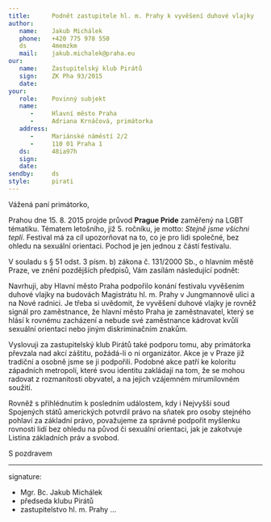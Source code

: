 ```yaml
---
title:      Podnět zastupitele hl. m. Prahy k vyvěšení duhové vlajky 
author:
   name:    Jakub Michálek
   phone:   +420 775 978 550
   ds       4memzkm
   mail:    jakub.michalek@praha.eu
our:
   name:    Zastupitelský klub Pirátů
   sign:    ZK Pha 93/2015
   date:    
your:
   role:    Povinný subjekt
   name:
      -     Hlavní město Praha
      -     Adriana Krnáčová, primátorka
   address:
      -     Mariánské náměstí 2/2
      -     110 01 Praha 1
   ds:      48ia97h
   sign:
   date:
sendby:     ds
style:      pirati
---
```


Vážená paní primátorko,

Prahou dne 15. 8. 2015 projde průvod **Prague Pride** zaměřený na LGBT tématiku.
Tématem letošního, již 5. ročníku, je motto: *Stejně jsme všichni teplí*.
Festival má za cíl upozorňovat na to, co je pro lidi společné, bez ohledu
na sexuální orientaci. Pochod je jen jednou z částí festivalu.

V souladu s § 51 odst. 3 písm. b) zákona č. 131/2000 Sb., o hlavním městě Praze, 
ve znění pozdějších předpisů, Vám zasílám následující podnět:

Navrhuji, aby Hlavní město Praha podpořilo konání festivalu vyvěšením duhové vlajky
na budovách Magistrátu hl. m. Prahy v Jungmannově ulici a na Nové radnici.
Je třeba si uvědomit, že vyvěšení duhové vlajky je rovněž signál pro zaměstnance, 
že hlavní město Praha je zaměstnavatel, který se hlásí k rovnému zacházení a
nebude své zaměstnance kádrovat kvůli sexuální orientaci nebo jiným diskriminačním
znakům.

Vyslovuji za zastupitelský klub Pirátů také podporu tomu, aby primátorka převzala nad akcí záštitu,
požádá-li o ni organizátor. Akce je v Praze již tradiční a osobně jsme se ji 
podpořili. Podobné akce patří ke koloritu západních metropolí, které svou 
identitu zakládají na tom, že se mohou radovat z rozmanitosti obyvatel, a na
jejich vzájemném mírumilovném soužití.

Rovněž s přihlédnutím k posledním událostem, kdy i Nejvyšší soud Spojených států 
amerických potvrdil právo na sňatek pro osoby stejného pohlaví za základní právo, 
považujeme za správné podpořit myšlenku rovnosti lidí bez ohledu na původ či sexuální orientaci,
jak je zakotvuje Listina základních práv a svobod.

S pozdravem 

---
signature:
  - Mgr. Bc. Jakub Michálek
  - předseda klubu Pirátů
  - zastupitelstvo hl. m. Prahy
...
